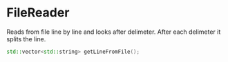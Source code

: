 # FileReader

Reads from file line by line and looks after delimeter.
After each delimeter it splits the line.

```c++
std::vector<std::string> getLineFromFile();
```
